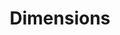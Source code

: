 ---
layout: default
bigquery: https://console.cloud.google.com/bigquery?p=covid-19-dimensions-ai&page=table&d=data&t=publications
contributors: Digital Science, https://www.digital-science.com/
cost: Free for personal, non-commercial use.
description: Dimensions contains more than 100 million publications, ranging from
  articles published in scholarly journals, books and book chapters, to preprints
  and conference proceedings. All publications are contextualized with linked data
  sets, funding, publications, patents, clinical trials, and policy documents. You
  can also view associated categories, funders, institutions, and researcher profiles.
documentation: https://docs.dimensions.ai/bigquery/index.html
last_edit: 04/07/2022, 20:59:56
location: https://www.dimensions.ai/products/free/
maintained_by: Digital Science, https://www.digital-science.com/
schema_fields:
- gender
- organisation_details
- concepts
- funding_cad
- publisher
- category_bra
- status
- funder_org_state_codes
- acronym
- external_ids
- category_hrcs_hc
- repository_url
- funding_usd
- resulting_publication_doi
- date_modified
- associated_publication_arxiv_id
- funding_amount
- associated_publication_pmid
- funding_currency
- name
- category_hra
- original_title
- granted_date
- editors
- relationships
- embargo_date
- citations
- altmetrics
- research_org_state_codes
- patent_ids
- volume
- id
- category_uoa
- interventions
- pmid
- pmcid
- created_date
- phase
- linkout
- acronyms
- open_access_categories
- cited_by_ids
- granted_year
- isbn
- funding_jpy
- expiration_year
- category_icrp_ct
- ipcr
- cpc
- end_year
- funding_cny
- source_id
- date_inserted
- research_org_countries
- labels
- category_sdg
- end_date
- funding_nzd
- aliases
- assignee_orgs
- date_imported_gbq
- family_count
- start_date
- reference_ids
- filing_status
- category_for
- foa_number
- proceedings_title
- funder_org_cities
- metrics
- license
- research_org_city_names
- journal_lists
- filing_date
- acknowledgements
- clinical_trial_ids
- current_assignee
- associated_publication_doi
- issue
- conference
- mesh_terms
- description
- registry
- legal_events
- research_org_country_names
- parent_id
- funding_chf
- brief_title
- conditions
- publication_ids
- citation_string
- start_year
- investigators
- inventor_names
- original_abstract
- funder_org
- original_assignee
- category_rcdc
- date_print
- journal
- pages
- funding_aud
- year
- expiration_date
- legal_status
- associated_publication_id
- jurisdiction
- application_number
- title
- active_years
- family_members_ids
- priority_year
- citations_count
- current_assignee_orgs
- original_assignee_countries
- wikipedia_url
- categories
- funding_gbp
- repository_name
- priority_date
- assignee_countries
- date_online
- open_access_categories_v2
- research_orgs
- arxiv_id
- links
- original_assignee_orgs
- date_normal
- supporting_grant_ids
- resulting_publication_ids
- book_title
- kind
- email_address
- repository_id
- filing_year
- research_org_state_names
- eisbn
- category_icrp_cso
- publication_date
- doi
- category_hrcs_rac
- current_assignee_countries
- funding_eur
- publication_year
- funding_details
- researcher_ids
- funder_org_acronyms
- subtitles
- date
- funder_orgs
- established
- mesh_headings
- type
- address
- types
- family_id
- authors
- language
- book_series_title
- funder_org_countries
- grant_number
- funder_countries
- abstract
- research_org_cities
- associated_grant_ids
shortname: dimensions
tags:
- scholarly literature
- patents
- funding
- clinical trials
- academic profiles
terms_of_use: 'Use of both the Dimensions COVID-19 dataset and full Dimensions dataset
  are subject to the Dimensions Terms of use: https://www.dimensions.ai/policies-terms-legal '
title: Dimensions
uuid: dcff88bd-fe6b-4fdb-8159-809bf9d7bc1c
---